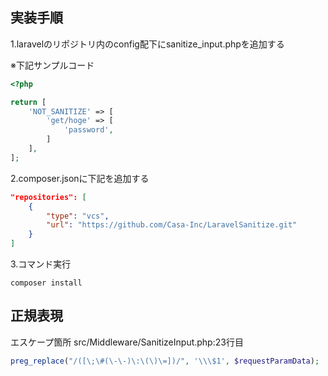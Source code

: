 ## 実装手順
1.laravelのリポジトリ内のconfig配下にsanitize_input.phpを追加する

※下記サンプルコード

```php
<?php

return [
    'NOT_SANITIZE' => [
        'get/hoge' => [
            'password',
        ]
    ],
];
```

2.composer.jsonに下記を追加する

```json
"repositories": [
    {
        "type": "vcs",
        "url": "https://github.com/Casa-Inc/LaravelSanitize.git"
    }
]
```
3.コマンド実行

```
composer install
```

## 正規表現
エスケープ箇所 src/Middleware/SanitizeInput.php:23行目
```php
preg_replace("/([\;\#(\-\-)\:\(\)\=])/", '\\\$1', $requestParamData);
```